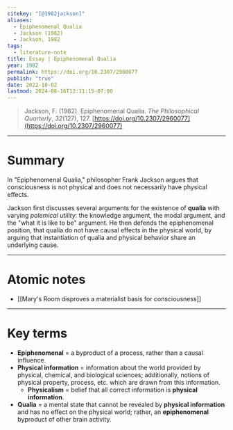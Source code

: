 ```yaml
---
citekey: "[@1982jackson]"
aliases:
  - Epiphenomenal Qualia
  - Jackson (1982)
  - Jackson, 1982
tags:
  - literature-note
title: Essay | Epiphenomenal Qualia
year: 1982
permalink: https://doi.org/10.2307/2960077
publish: "true"
date: 2022-10-02
lastmod: 2024-08-16T13:11:15-07:00
---
```

>Jackson, F. (1982). Epiphenomenal Qualia. _The Philosophical Quarterly_, _32_(127), 127. [https://doi.org/10.2307/2960077](https://doi.org/10.2307/2960077)

---
# Summary

In "Epiphenomenal Qualia," philosopher Frank Jackson argues that consciousness is not physical and does not necessarily have physical effects. 

Jackson first discusses several arguments for the existence of **qualia** with varying *polemical utility*: the knowledge argument, the modal argument, and the "what it is like to be" argument. He then defends the epiphenomenal position, that qualia do not have causal effects in the physical world, by arguing that instantiation of qualia and physical behavior share an underlying cause.

---
# Atomic notes

- [[Mary's Room disproves a materialist basis for consciousness]]

---
# Key terms

- **Epiphenomenal** = a byproduct of a process, rather than a causal influence.
- **Physical information** = information about the world provided by physical, chemical, and biological sciences; additionally, notions of physical property, process, etc. which are drawn from this information.
	- **Physicalism** = belief that all correct information is **physical information**.
- **Qualia** = a mental state that cannot be revealed by **physical information** and has no effect on the physical world; rather, an **epiphenomenal** byproduct of other brain activity.
